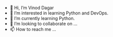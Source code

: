 - 👋 Hi, I’m Vinod Dagar
- 👀 I’m interested in learning Python and DevOps.
- 🌱 I’m currently learning Python.
- 💞️ I’m looking to collaborate on ...
- 📫 How to reach me ...

<!---
minevinod/minevinod is a ✨ special ✨ repository because its `README.md` (this file) appears on your GitHub profile.
You can click the Preview link to take a look at your changes.
--->
